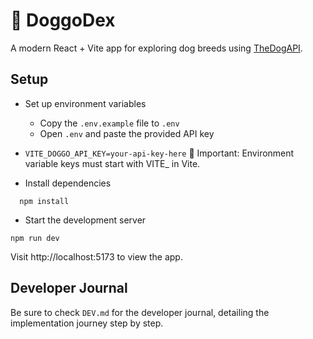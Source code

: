 # 🐶 DoggoDex

A modern React + Vite app for exploring dog breeds using [TheDogAPI](https://thedogapi.com).

## Setup

- Set up environment variables

  - Copy the `.env.example` file to `.env`
  - Open `.env` and paste the provided API key

- `VITE_DOGGO_API_KEY=your-api-key-here`
  🛑 Important: Environment variable keys must start with VITE\_ in Vite.

- Install dependencies

```
  npm install
```

- Start the development server

```
npm run dev
```

Visit http://localhost:5173 to view the app.

## Developer Journal

Be sure to check `DEV.md` for the developer journal, detailing the implementation journey step by step.
